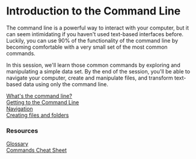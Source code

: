 # Introduction to the Command Line

The command line is a powerful way to interact with your computer, but it can seem intimidating if you haven't used text-based interfaces before. Luckily, you can use 90% of the functionality of the command line by becoming comfortable with a very small set of the most common commands.

In this session, we'll learn those common commands by exploring and manipulating a simple data set. By the end of the session, you'll be able to navigate your computer, create and manipulate files, and transform text-based data using only the command line. 


[What's the command line?](what-is-the-command-line.md)  
[Getting to the Command Line](getting-to-the-command-line.md)  
[Navigation](navigation.md)  
[Creating files and folders](creating-files-and-folders.md)  

### Resources

[Glossary](glossary.md)  
[Commands Cheat Sheet](commands.md)  
